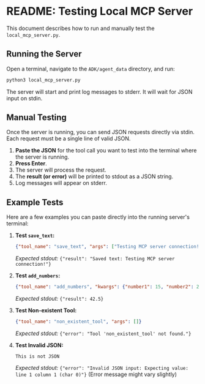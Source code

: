 # README: Testing Local MCP Server

This document describes how to run and manually test the `local_mcp_server.py`.

## Running the Server

Open a terminal, navigate to the `ADK/agent_data` directory, and run:

```bash
python3 local_mcp_server.py
```

The server will start and print log messages to stderr. It will wait for JSON input on stdin.

## Manual Testing

Once the server is running, you can send JSON requests directly via stdin. Each request must be a single line of valid JSON.

1.  **Paste the JSON** for the tool call you want to test into the terminal where the server is running.
2.  **Press Enter**.
3.  The server will process the request.
4.  The **result (or error)** will be printed to stdout as a JSON string.
5.  Log messages will appear on stderr.

## Example Tests

Here are a few examples you can paste directly into the running server's terminal:

1.  **Test `save_text`:**
    ```json
    {"tool_name": "save_text", "args": ["Testing MCP server connection!"]}
    ```
    *Expected stdout:* `{"result": "Saved text: Testing MCP server connection!"}`

2.  **Test `add_numbers`:**
    ```json
    {"tool_name": "add_numbers", "kwargs": {"number1": 15, "number2": 27.5}}
    ```
    *Expected stdout:* `{"result": 42.5}`

3.  **Test Non-existent Tool:**
    ```json
    {"tool_name": "non_existent_tool", "args": []}
    ```
    *Expected stdout:* `{"error": "Tool 'non_existent_tool' not found."}`

4.  **Test Invalid JSON:**
    ```
    This is not JSON
    ```
    *Expected stdout:* `{"error": "Invalid JSON input: Expecting value: line 1 column 1 (char 0)"}` (Error message might vary slightly)
